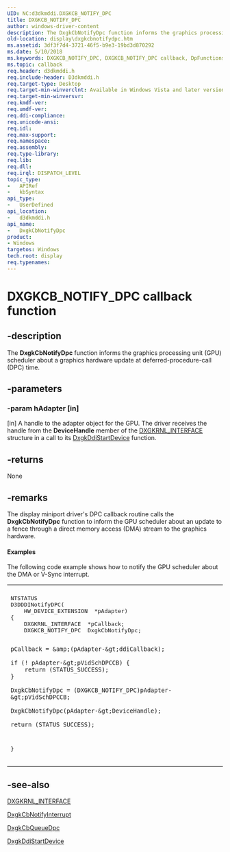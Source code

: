 ```yaml
---
UID: NC:d3dkmddi.DXGKCB_NOTIFY_DPC
title: DXGKCB_NOTIFY_DPC
author: windows-driver-content
description: The DxgkCbNotifyDpc function informs the graphics processing unit (GPU) scheduler about a graphics hardware update at deferred-procedure-call (DPC) time.
old-location: display\dxgkcbnotifydpc.htm
ms.assetid: 3df3f7d4-3721-46f5-b9e3-19bd3d870292
ms.date: 5/10/2018
ms.keywords: DXGKCB_NOTIFY_DPC, DXGKCB_NOTIFY_DPC callback, DpFunctions_a1e9512a-ae77-4e3b-9876-5ce247b811e5.xml, DxgkCbNotifyDpc, DxgkCbNotifyDpc callback function [Display Devices], d3dkmddi/DxgkCbNotifyDpc, display.dxgkcbnotifydpc
ms.topic: callback
req.header: d3dkmddi.h
req.include-header: D3dkmddi.h
req.target-type: Desktop
req.target-min-winverclnt: Available in Windows Vista and later versions of the Windows operating systems.
req.target-min-winversvr: 
req.kmdf-ver: 
req.umdf-ver: 
req.ddi-compliance: 
req.unicode-ansi: 
req.idl: 
req.max-support: 
req.namespace: 
req.assembly: 
req.type-library: 
req.lib: 
req.dll: 
req.irql: DISPATCH_LEVEL
topic_type:
-	APIRef
-	kbSyntax
api_type:
-	UserDefined
api_location:
-	d3dkmddi.h
api_name:
-	DxgkCbNotifyDpc
product:
- Windows
targetos: Windows
tech.root: display
req.typenames: 
---
```


# DXGKCB_NOTIFY_DPC callback function


## -description


The <b>DxgkCbNotifyDpc</b> function informs the graphics processing unit (GPU) scheduler about a graphics hardware update at deferred-procedure-call (DPC) time.


## -parameters




### -param hAdapter [in]

[in] A handle to the adapter object for the GPU. The driver receives the handle from the <b>DeviceHandle</b> member of the <a href="https://msdn.microsoft.com/library/windows/hardware/ff560942">DXGKRNL_INTERFACE</a> structure in a call to its <a href="https://msdn.microsoft.com/ffacbb39-2581-4207-841d-28ce57fbc64d">DxgkDdiStartDevice</a> function.


## -returns



None




## -remarks



The display miniport driver's DPC callback routine calls the <b>DxgkCbNotifyDpc</b> function to inform the GPU scheduler about an update to a fence through a direct memory access (DMA) stream to the graphics hardware. 


#### Examples

The following code example shows how to notify the GPU scheduler about the DMA or V-Sync interrupt.

<div class="code"><span codelanguage=""><table>
<tr>
<th></th>
</tr>
<tr>
<td>
<pre>NTSTATUS
D3DDDINotifyDPC(
    HW_DEVICE_EXTENSION  *pAdapter)
{
    DXGKRNL_INTERFACE  *pCallback;
    DXGKCB_NOTIFY_DPC  DxgkCbNotifyDpc;

    pCallback = &amp;(pAdapter-&gt;ddiCallback);

    if (! pAdapter-&gt;pVidSchDPCCB) {
        return (STATUS_SUCCESS);
    }

    DxgkCbNotifyDpc = (DXGKCB_NOTIFY_DPC)pAdapter-&gt;pVidSchDPCCB;

    DxgkCbNotifyDpc(pAdapter-&gt;DeviceHandle);

    return (STATUS_SUCCESS);
}</pre>
</td>
</tr>
</table></span></div>



## -see-also




<a href="https://msdn.microsoft.com/library/windows/hardware/ff560942">DXGKRNL_INTERFACE</a>



<a href="https://msdn.microsoft.com/7968d26d-0195-463d-8954-e7ebef4f9dea">DxgkCbNotifyInterrupt</a>



<a href="https://msdn.microsoft.com/c8c26675-8b87-4818-ad51-4e0a341965d0">DxgkCbQueueDpc</a>



<a href="https://msdn.microsoft.com/ffacbb39-2581-4207-841d-28ce57fbc64d">DxgkDdiStartDevice</a>
 

 

